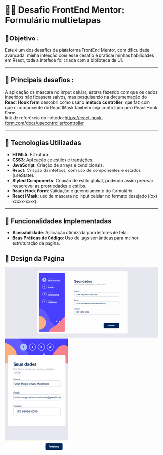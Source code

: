 # 👨‍💻 Desafio FrontEnd Mentor: Formulário multietapas #

## 🎯Objetivo :
 Este é um dos desafios da plataforma FrontEnd Mentor, com dificuldade avançada, minha intenção com esse desafio é praticar minhas habilidades em React, toda a inteface foi criada com a biblioteca de UI. 

---

## 🚧 Principais desafios :
 A aplicação de máscara no imput celular, estava fazendo com que os dados inseridos não ficassem salvos, mas pesquisando na documentação do **React Hook form** descobri como usar o **método controller**, que faz com que o componente do ReactIMask também seja controlado pelo React Hook Form.  
link de referência do método: https://react-hook-form.com/docs/usecontroller/controller

---

## 🚀 Tecnologias Utilizadas

- **HTML5**: Estrutura.
- **CSS3**: Aplicação de estilos e transições.
- **JavaScript**: Criação de arrays e condicionais.
- **React**: Criação da inteface, com uso de componentes e estados (useState).
- **Styled Components**: Criação de estilo global, podendo assim precisar reescrever as propriedades e estilos.
- **React Hook Form**: Validação e gerenciamento do formulário.
- **React IMask**: uso de máscara no input celular no formato desejado ((xx) xxxxx-xxxx).

---

## 🎯 Funcionalidades Implementadas
- **Acessibilidade**: Aplicação otimizada para leitores de tela.
- **Boas Práticas de Código**: Uso de tags semânticas para melhor estruturação da página.

## 🎨 Design da Página
<img src="/gifs/design-desktop.gif" width="780px">           <img src="/gifs/design-mobile.gif" height="370px">


